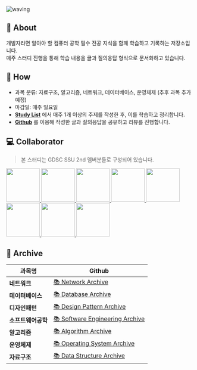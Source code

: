 ![waving](https://capsule-render.vercel.app/api?type=waving&height=200&text=CS-STUDY&fontAlign=70&fontAlignY=35&color=gradient)

## 💭 About
개발자라면 알아야 할 컴퓨터 공학 필수 전공 지식을 함께 학습하고 기록하는 저장소입니다.     
매주 스터디 진행을 통해 학습 내용을 글과 질의응답 형식으로 문서화하고 있습니다.     

## 📝 How
- 과목 분류: 자료구조, 알고리즘, 네트워크, 데이터베이스, 운영체제 (추후 과목 추가 예정)
- 마감일: 매주 일요일
- **[Study List](https://www.notion.so/8f226d87103341b4b6495f9c9e7db251)** 에서 매주 1개 이상의 주제를 작성한 후, 이를 학습하고 정리합니다.
- **[Github](https://github.com/gdsc-ssu/cs-study)** 를 이용해 작성한 글과 질의응답을 공유하고 리뷰를 진행합니다.

## 💻 Collaborator
> 본 스터디는 GDSC SSU 2nd 멤버분들로 구성되어 있습니다.
<p>
<a href="https://github.com/ballsona">
    <img src="https://github.com/ballsona.png" width="90">
</a>
<a href="https://github.com/sebbbin">
    <img src="https://github.com/sebbbin.png" width="90">
</a>
<a href="https://github.com/binisnull">
    <img src="https://github.com/binisnull.png" width="90">
</a>
<a href="https://github.com/shs6626">
    <img src="https://github.com/shs6626.png" width="90">
</a>
<a href="https://github.com/yoo-jimin127">
    <img src="https://github.com/yoo-jimin127.png" width="90">
</a>
<a href="https://github.com/kanghyun98">
    <img src="https://github.com/kanghyun98.png" width="90">
</a>
<a href="https://github.com/Jun99uu">
    <img src="https://github.com/Jun99uu.png" width="90">
</a>
<a href="https://github.com/ChoiSangwon">
    <img src="https://github.com/ChoiSangwon.png" width="90">
</a>
</p>

## 📎 Archive
|**과목명**|**Github**|
|-|-|
|**네트워크**|[📚 Network Archive](https://github.com/gdsc-ssu/cs-study/tree/main/%EB%84%A4%ED%8A%B8%EC%9B%8C%ED%81%AC)|
|**데이터베이스**|[📚 Database Archive](https://github.com/gdsc-ssu/cs-study/tree/main/%EB%8D%B0%EC%9D%B4%ED%84%B0%EB%B2%A0%EC%9D%B4%EC%8A%A4)|
|**디자인패턴**|[📚 Design Pattern Archive](https://github.com/gdsc-ssu/cs-study/tree/main/%EB%94%94%EC%9E%90%EC%9D%B8%ED%8C%A8%ED%84%B4)|
|**소프트웨어공학**|[📚 Software Engineering Archive](https://github.com/gdsc-ssu/cs-study/tree/main/%EC%86%8C%ED%94%84%ED%8A%B8%EC%9B%A8%EC%96%B4%EA%B3%B5%ED%95%99)|
|**알고리즘**|[📚 Algorithm Archive](https://github.com/gdsc-ssu/cs-study/tree/main/%EC%95%8C%EA%B3%A0%EB%A6%AC%EC%A6%98)|
|**운영체제**|[📚 Operating System Archive](https://github.com/gdsc-ssu/cs-study/tree/main/%EC%9A%B4%EC%98%81%EC%B2%B4%EC%A0%9C)|
|**자료구조**|[📚 Data Structure Archive](https://github.com/gdsc-ssu/cs-study/tree/main/%EC%9E%90%EB%A3%8C%EA%B5%AC%EC%A1%B0)|